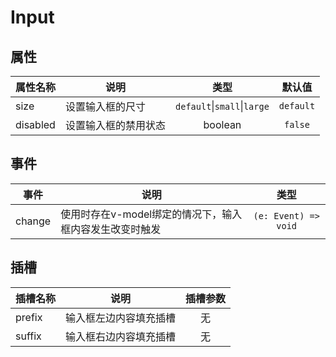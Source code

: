 # Input

<demo src='./demos/basic.vue'></demo>

<demo src='./demos/size.vue'></demo>

<demo src='./demos/disabled.vue'></demo>

<demo src='./demos/slot.vue'></demo>

<demo src='./demos/instance-methods.vue'></demo>

<demo src='./demos/attrs-inherit.vue'></demo>

## 属性
| 属性名称 | 说明 | 类型 | 默认值 |
| ---- | ---- | :----: | :----: |
| size | 设置输入框的尺寸 | `default`\|`small`\|`large` | `default` |
| disabled | 设置输入框的禁用状态 | boolean | `false` |

## 事件
| 事件 | 说明 | 类型 |
| ---- | ---- | :----: |
| change | 使用时存在v-model绑定的情况下，输入框内容发生改变时触发 | `(e: Event) => void` |

## 插槽
| 插槽名称 | 说明 | 插槽参数 |
| ---- | ---- | :----: |
| prefix | 输入框左边内容填充插槽 | 无 |
| suffix | 输入框右边内容填充插槽 | 无 |
